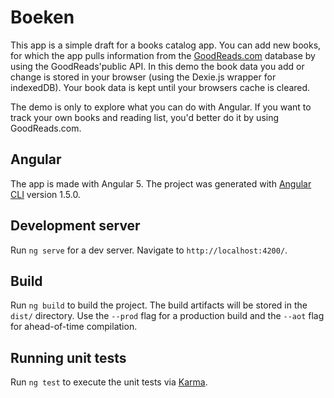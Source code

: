# Boeken

This app is a simple draft for a books catalog app. You can add new books, for which the app pulls information from the [GoodReads.com](https://www.goodreads.com) database by using the GoodReads'public API. In this demo the book data you add or change is stored in your browser (using the Dexie.js wrapper for indexedDB). Your book data is kept until your browsers cache is cleared.

The demo is only to explore what you can do with Angular. If you want to track your own books and reading list, you'd better do it by using GoodReads.com.

## Angular 

The app is made with Angular 5. The project was generated with [Angular CLI](https://github.com/angular/angular-cli) version 1.5.0.

## Development server

Run `ng serve` for a dev server. Navigate to `http://localhost:4200/`.

## Build

Run `ng build` to build the project. The build artifacts will be stored in the `dist/` directory. Use the `--prod` flag for a production build and the `--aot` flag for ahead-of-time compilation.

## Running unit tests

Run `ng test` to execute the unit tests via [Karma](https://karma-runner.github.io).
